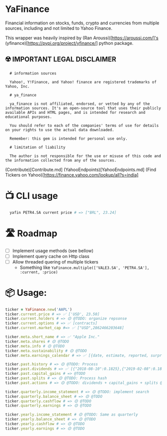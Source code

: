 # YaFinance

Financial information on stocks, funds, crypto and currencies from multiple sources, including and not limited to Yahoo Finance.

This wrapper was heavily inspired by (Ran Aroussi)[https://aroussi.com/]'s (yfinance)[https://pypi.org/project/yfinance/] python package.


## ☢️ IMPORTANT LEGAL DISCLAIMER
```
  # information sources

  Yahoo!, Y!Finance, and Yahoo! finance are registered trademarks of Yahoo, Inc.

  # ya_finance

  ya_finance is not affiliated, endorsed, or vetted by any of the information sources. It's an open-source tool that uses their publicly available APIs and HTML pages, and is intended for research and educational purposes.

  You should refer to each of the companies' terms of use for details on your rights to use the actual data downloaded.

  Remember: this gem is intended for personal use only.

  # limitation of liability

  The author is not responsible for the use or misuse of this code and the information collected from any of the sources.
```

(Contribute)[Contribute.md]
(YahooEndpoints)[YahooEndpoints.md]
(Find Tickers on Yahoo)[https://finance.yahoo.com/lookup/all?s=india]


# 📺 CLI usage
```sh
  yafin PETR4.SA current price # => ["BRL", 23.24]
```

# 🛣️ Roadmap

- [ ] Implement usage methods (see bellow)
- [ ] Implement query cache on Http class
- [ ] Allow threaded quering of multiple tickers
  - Something like `YaFinance.multiple(['VALE3.SA', 'PETR4.SA'], :current, :price)`

# 📦 Usage:

```ruby
ticker = YaFinance.new('AAPL')
ticker.current.price # => ✅ ['USD', 23.50]
ticker.current.holders # => 🟡 @TODO: organize repsonse
ticker.current.options # => ✅ [contracts]
ticker.current.market_cap #=> ✅ ["USD",2862466203648]

ticker.meta.short_name # => ✅ "Apple Inc."
ticker.meta.shares # 🟡 @TODO
ticker.meta.info # 🟡 @TODO
ticker.meta.sustainability # 🟡 @TODO
ticker.meta.earnings_calendar # => ✅ [{date, estimate, reported, surprise}]

ticker.past.history # => 🟡 @TODO: Process
ticker.past.dividends # => ✅ [{"2018-08-10":0.1825},{"2019-02-08":0.1825},...]
ticker.past.capital_gains # => @TODO
ticker.past.splits # => 🟡 @TODO: Process hash
ticker.past.actions # => 🟡 @TODO: dividends + capital_gains + splits @TODO

ticker.quarterly.income_statement # => 🟡 @TODO: implement search
ticker.quarterly.balance_sheet # => 🟡 @TODO
ticker.quarterly.cashflow # => 🟡 @TODO
ticker.quarterly.earnings # => 🟡 @TODO

ticker.yearly.income_statement # 🟡 @TODO: Same as quarterly
ticker.yearly.balance_sheet # => 🟡 @TODO
ticker.yearly.cashflow # => 🟡 @TODO
ticker.yearly.earnings # => 🟡 @TODO
```

